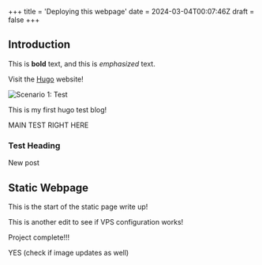 +++
title = 'Deploying this webpage'
date = 2024-03-04T00:07:46Z
draft = false
+++

## Introduction

This is **bold** text, and this is *emphasized* text.

Visit the [Hugo](https://gohugo.io) website!

![Scenario 1: Test](/avatar.jpg)

This is my first hugo test blog!

MAIN TEST RIGHT HERE

### Test Heading
New post

## Static Webpage
This is the start of the static page write up!

This is another edit to see if VPS configuration works!

Project complete!!!

YES (check if image updates as well)